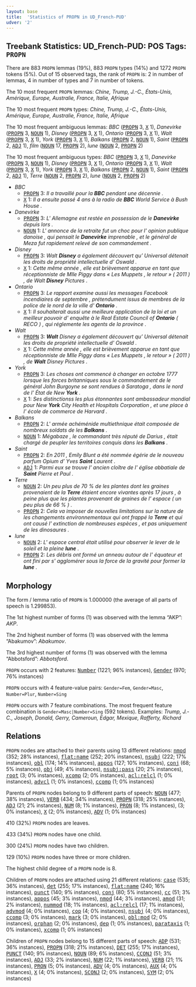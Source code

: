 ```yaml
---
layout: base
title:  'Statistics of PROPN in UD_French-PUD'
udver: '2'
---
```


## Treebank Statistics: UD_French-PUD: POS Tags: `PROPN`

There are 883 `PROPN` lemmas (19%), 883 `PROPN` types (14%) and 1272 `PROPN` tokens (5%).
Out of 15 observed tags, the rank of `PROPN` is: 2 in number of lemmas, 4 in number of types and 7 in number of tokens.

The 10 most frequent `PROPN` lemmas: <em>Chine, Trump, J.-C., États-Unis, Amérique, Europe, Australie, France, Italie, Afrique</em>

The 10 most frequent `PROPN` types:  <em>Chine, Trump, J.-C., États-Unis, Amérique, Europe, Australie, France, Italie, Afrique</em>

The 10 most frequent ambiguous lemmas: <em>BBC</em> (<tt><a href="fr_pud-pos-PROPN.html">PROPN</a></tt> 3, <tt><a href="fr_pud-pos-X.html">X</a></tt> 1), <em>Danevirke</em> (<tt><a href="fr_pud-pos-PROPN.html">PROPN</a></tt> 3, <tt><a href="fr_pud-pos-NOUN.html">NOUN</a></tt> 1), <em>Disney</em> (<tt><a href="fr_pud-pos-PROPN.html">PROPN</a></tt> 3, <tt><a href="fr_pud-pos-X.html">X</a></tt> 1), <em>Ontario</em> (<tt><a href="fr_pud-pos-PROPN.html">PROPN</a></tt> 3, <tt><a href="fr_pud-pos-X.html">X</a></tt> 1), <em>Walt</em> (<tt><a href="fr_pud-pos-PROPN.html">PROPN</a></tt> 3, <tt><a href="fr_pud-pos-X.html">X</a></tt> 1), <em>York</em> (<tt><a href="fr_pud-pos-PROPN.html">PROPN</a></tt> 3, <tt><a href="fr_pud-pos-X.html">X</a></tt> 1), <em>Balkans</em> (<tt><a href="fr_pud-pos-PROPN.html">PROPN</a></tt> 2, <tt><a href="fr_pud-pos-NOUN.html">NOUN</a></tt> 1), <em>Saint</em> (<tt><a href="fr_pud-pos-PROPN.html">PROPN</a></tt> 2, <tt><a href="fr_pud-pos-ADJ.html">ADJ</a></tt> 1), <em>film</em> (<tt><a href="fr_pud-pos-NOUN.html">NOUN</a></tt> 17, <tt><a href="fr_pud-pos-PROPN.html">PROPN</a></tt> 2), <em>lune</em> (<tt><a href="fr_pud-pos-NOUN.html">NOUN</a></tt> 2, <tt><a href="fr_pud-pos-PROPN.html">PROPN</a></tt> 2)

The 10 most frequent ambiguous types:  <em>BBC</em> (<tt><a href="fr_pud-pos-PROPN.html">PROPN</a></tt> 3, <tt><a href="fr_pud-pos-X.html">X</a></tt> 1), <em>Danevirke</em> (<tt><a href="fr_pud-pos-PROPN.html">PROPN</a></tt> 3, <tt><a href="fr_pud-pos-NOUN.html">NOUN</a></tt> 1), <em>Disney</em> (<tt><a href="fr_pud-pos-PROPN.html">PROPN</a></tt> 3, <tt><a href="fr_pud-pos-X.html">X</a></tt> 1), <em>Ontario</em> (<tt><a href="fr_pud-pos-PROPN.html">PROPN</a></tt> 3, <tt><a href="fr_pud-pos-X.html">X</a></tt> 1), <em>Walt</em> (<tt><a href="fr_pud-pos-PROPN.html">PROPN</a></tt> 3, <tt><a href="fr_pud-pos-X.html">X</a></tt> 1), <em>York</em> (<tt><a href="fr_pud-pos-PROPN.html">PROPN</a></tt> 3, <tt><a href="fr_pud-pos-X.html">X</a></tt> 1), <em>Balkans</em> (<tt><a href="fr_pud-pos-PROPN.html">PROPN</a></tt> 2, <tt><a href="fr_pud-pos-NOUN.html">NOUN</a></tt> 1), <em>Saint</em> (<tt><a href="fr_pud-pos-PROPN.html">PROPN</a></tt> 2, <tt><a href="fr_pud-pos-ADJ.html">ADJ</a></tt> 1), <em>Terre</em> (<tt><a href="fr_pud-pos-NOUN.html">NOUN</a></tt> 2, <tt><a href="fr_pud-pos-PROPN.html">PROPN</a></tt> 2), <em>lune</em> (<tt><a href="fr_pud-pos-NOUN.html">NOUN</a></tt> 2, <tt><a href="fr_pud-pos-PROPN.html">PROPN</a></tt> 2)


* <em>BBC</em>
  * <tt><a href="fr_pud-pos-PROPN.html">PROPN</a></tt> 3: <em>Il a travaillé pour la <b>BBC</b> pendant une décennie .</em>
  * <tt><a href="fr_pud-pos-X.html">X</a></tt> 1: <em>Il a ensuite passé 4 ans à la radio de <b>BBC</b> World Service à Bush House .</em>
* <em>Danevirke</em>
  * <tt><a href="fr_pud-pos-PROPN.html">PROPN</a></tt> 3: <em>L' Allemagne est restée en possession de le <b>Danevirke</b> depuis lors .</em>
  * <tt><a href="fr_pud-pos-NOUN.html">NOUN</a></tt> 1: <em>L' annonce de la retraite fut un choc pour l' opinion publique danoise , qui pensait le <b>Danevirke</b> imprenable , et le général de Meza fut rapidement relevé de son commandement .</em>
* <em>Disney</em>
  * <tt><a href="fr_pud-pos-PROPN.html">PROPN</a></tt> 3: <em>Walt <b>Disney</b> a également découvert qu’ Universal détenait les droits de propriété intellectuelle d' Oswald .</em>
  * <tt><a href="fr_pud-pos-X.html">X</a></tt> 1: <em>Cette même année , elle est brièvement apparue en tant que réceptionniste de Mlle Piggy dans « Les Muppets , le retour » ( 2011 ) , de Walt <b>Disney</b> Pictures .</em>
* <em>Ontario</em>
  * <tt><a href="fr_pud-pos-PROPN.html">PROPN</a></tt> 3: <em>Le rapport examine aussi les messages Facebook incendiaires de septembre , prétendument issus de membres de la police de le nord de la ville d' <b>Ontario</b> .</em>
  * <tt><a href="fr_pud-pos-X.html">X</a></tt> 1: <em>Il souhaiterait aussi une meilleure application de la loi et un meilleur pouvoir d' enquête à le Real Estate Council of <b>Ontario</b> ( RECO ) , qui réglemente les agents de la province .</em>
* <em>Walt</em>
  * <tt><a href="fr_pud-pos-PROPN.html">PROPN</a></tt> 3: <em><b>Walt</b> Disney a également découvert qu’ Universal détenait les droits de propriété intellectuelle d' Oswald .</em>
  * <tt><a href="fr_pud-pos-X.html">X</a></tt> 1: <em>Cette même année , elle est brièvement apparue en tant que réceptionniste de Mlle Piggy dans « Les Muppets , le retour » ( 2011 ) , de <b>Walt</b> Disney Pictures .</em>
* <em>York</em>
  * <tt><a href="fr_pud-pos-PROPN.html">PROPN</a></tt> 3: <em>Les choses ont commencé à changer en octobre 1777 lorsque les forces britanniques sous le commandement de le général John Burgoyne se sont rendues à Saratoga , dans le nord de l' État de New <b>York</b> .</em>
  * <tt><a href="fr_pud-pos-X.html">X</a></tt> 1: <em>Ses distinctionss les plus étonnantes sont ambassadeur mondial pour New <b>York</b> City Health et Hospitals Corporation , et une place à l' école de commerce de Harvard .</em>
* <em>Balkans</em>
  * <tt><a href="fr_pud-pos-PROPN.html">PROPN</a></tt> 2: <em>L' armée achéménide multiethnique était composée de nombreux soldats de les <b>Balkans</b> .</em>
  * <tt><a href="fr_pud-pos-NOUN.html">NOUN</a></tt> 1: <em>Mégabaze , le commandant très réputé de Darius , était chargé de peupler les territoires conquis dans les <b>Balkans</b> .</em>
* <em>Saint</em>
  * <tt><a href="fr_pud-pos-PROPN.html">PROPN</a></tt> 2: <em>En 2011 , Emily Blunt a été nommée égérie de le nouveau parfum Opium d’ Yves <b>Saint</b> Laurent .</em>
  * <tt><a href="fr_pud-pos-ADJ.html">ADJ</a></tt> 1: <em>Parmi eux se trouve l' ancien cloître de l' église abbatiale de <b>Saint</b> Pierre et Paul .</em>
* <em>Terre</em>
  * <tt><a href="fr_pud-pos-NOUN.html">NOUN</a></tt> 2: <em>Un peu plus de 70 % de les plantes dont les graines provenaient de la <b>Terre</b> étaient encore vivantes après 17 jours , à peine plus que les plantes provenant de graines de l' espace ( un peu plus de 66 % ) .</em>
  * <tt><a href="fr_pud-pos-PROPN.html">PROPN</a></tt> 2: <em>Cela va imposer de nouvelles limitations sur la nature de les changements environnementaux qui ont frappé la <b>Terre</b> et qui ont causé l' extinction de nombreuses espèces , et pas uniquement de les dinosaures .</em>
* <em>lune</em>
  * <tt><a href="fr_pud-pos-NOUN.html">NOUN</a></tt> 2: <em>L' espace central était utilisé pour observer le lever de le soleil et la pleine <b>lune</b> .</em>
  * <tt><a href="fr_pud-pos-PROPN.html">PROPN</a></tt> 2: <em>Les débris ont formé un anneau autour de l' équateur et ont fini par s' agglomérer sous la force de la gravité pour former la <b>lune</b> .</em>

## Morphology

The form / lemma ratio of `PROPN` is 1.000000 (the average of all parts of speech is 1.299853).

The 1st highest number of forms (1) was observed with the lemma “AKP”: <em>AKP</em>.

The 2nd highest number of forms (1) was observed with the lemma “Abakumov”: <em>Abakumov</em>.

The 3rd highest number of forms (1) was observed with the lemma “Abbotsford”: <em>Abbotsford</em>.

`PROPN` occurs with 2 features: <tt><a href="fr_pud-feat-Number.html">Number</a></tt> (1221; 96% instances), <tt><a href="fr_pud-feat-Gender.html">Gender</a></tt> (970; 76% instances)

`PROPN` occurs with 4 feature-value pairs: `Gender=Fem`, `Gender=Masc`, `Number=Plur`, `Number=Sing`

`PROPN` occurs with 7 feature combinations.
The most frequent feature combination is `Gender=Masc|Number=Sing` (592 tokens).
Examples: <em>Trump, J.-C., Joseph, Donald, Gerry, Cameroun, Edgar, Mexique, Rafferty, Richard</em>


## Relations

`PROPN` nodes are attached to their parents using 13 different relations: <tt><a href="fr_pud-dep-nmod.html">nmod</a></tt> (352; 28% instances), <tt><a href="fr_pud-dep-flat-name.html">flat:name</a></tt> (252; 20% instances), <tt><a href="fr_pud-dep-nsubj.html">nsubj</a></tt> (222; 17% instances), <tt><a href="fr_pud-dep-obl.html">obl</a></tt> (174; 14% instances), <tt><a href="fr_pud-dep-appos.html">appos</a></tt> (127; 10% instances), <tt><a href="fr_pud-dep-conj.html">conj</a></tt> (68; 5% instances), <tt><a href="fr_pud-dep-obj.html">obj</a></tt> (49; 4% instances), <tt><a href="fr_pud-dep-nsubj-pass.html">nsubj:pass</a></tt> (20; 2% instances), <tt><a href="fr_pud-dep-root.html">root</a></tt> (3; 0% instances), <tt><a href="fr_pud-dep-xcomp.html">xcomp</a></tt> (2; 0% instances), <tt><a href="fr_pud-dep-acl-relcl.html">acl:relcl</a></tt> (1; 0% instances), <tt><a href="fr_pud-dep-advcl.html">advcl</a></tt> (1; 0% instances), <tt><a href="fr_pud-dep-ccomp.html">ccomp</a></tt> (1; 0% instances)

Parents of `PROPN` nodes belong to 9 different parts of speech: <tt><a href="fr_pud-pos-NOUN.html">NOUN</a></tt> (477; 38% instances), <tt><a href="fr_pud-pos-VERB.html">VERB</a></tt> (434; 34% instances), <tt><a href="fr_pud-pos-PROPN.html">PROPN</a></tt> (318; 25% instances), <tt><a href="fr_pud-pos-ADJ.html">ADJ</a></tt> (21; 2% instances), <tt><a href="fr_pud-pos-NUM.html">NUM</a></tt> (8; 1% instances), <tt><a href="fr_pud-pos-PRON.html">PRON</a></tt> (8; 1% instances),  (3; 0% instances), <tt><a href="fr_pud-pos-X.html">X</a></tt> (2; 0% instances), <tt><a href="fr_pud-pos-ADV.html">ADV</a></tt> (1; 0% instances)

410 (32%) `PROPN` nodes are leaves.

433 (34%) `PROPN` nodes have one child.

300 (24%) `PROPN` nodes have two children.

129 (10%) `PROPN` nodes have three or more children.

The highest child degree of a `PROPN` node is 8.

Children of `PROPN` nodes are attached using 21 different relations: <tt><a href="fr_pud-dep-case.html">case</a></tt> (535; 36% instances), <tt><a href="fr_pud-dep-det.html">det</a></tt> (255; 17% instances), <tt><a href="fr_pud-dep-flat-name.html">flat:name</a></tt> (240; 16% instances), <tt><a href="fr_pud-dep-punct.html">punct</a></tt> (140; 9% instances), <tt><a href="fr_pud-dep-conj.html">conj</a></tt> (80; 5% instances), <tt><a href="fr_pud-dep-cc.html">cc</a></tt> (51; 3% instances), <tt><a href="fr_pud-dep-appos.html">appos</a></tt> (45; 3% instances), <tt><a href="fr_pud-dep-nmod.html">nmod</a></tt> (44; 3% instances), <tt><a href="fr_pud-dep-amod.html">amod</a></tt> (31; 2% instances), <tt><a href="fr_pud-dep-nummod.html">nummod</a></tt> (18; 1% instances), <tt><a href="fr_pud-dep-acl-relcl.html">acl:relcl</a></tt> (17; 1% instances), <tt><a href="fr_pud-dep-advmod.html">advmod</a></tt> (4; 0% instances), <tt><a href="fr_pud-dep-cop.html">cop</a></tt> (4; 0% instances), <tt><a href="fr_pud-dep-nsubj.html">nsubj</a></tt> (4; 0% instances), <tt><a href="fr_pud-dep-ccomp.html">ccomp</a></tt> (3; 0% instances), <tt><a href="fr_pud-dep-mark.html">mark</a></tt> (3; 0% instances), <tt><a href="fr_pud-dep-obl-mod.html">obl:mod</a></tt> (2; 0% instances), <tt><a href="fr_pud-dep-orphan.html">orphan</a></tt> (2; 0% instances), <tt><a href="fr_pud-dep-dep.html">dep</a></tt> (1; 0% instances), <tt><a href="fr_pud-dep-parataxis.html">parataxis</a></tt> (1; 0% instances), <tt><a href="fr_pud-dep-xcomp.html">xcomp</a></tt> (1; 0% instances)

Children of `PROPN` nodes belong to 15 different parts of speech: <tt><a href="fr_pud-pos-ADP.html">ADP</a></tt> (531; 36% instances), <tt><a href="fr_pud-pos-PROPN.html">PROPN</a></tt> (318; 21% instances), <tt><a href="fr_pud-pos-DET.html">DET</a></tt> (255; 17% instances), <tt><a href="fr_pud-pos-PUNCT.html">PUNCT</a></tt> (140; 9% instances), <tt><a href="fr_pud-pos-NOUN.html">NOUN</a></tt> (89; 6% instances), <tt><a href="fr_pud-pos-CCONJ.html">CCONJ</a></tt> (51; 3% instances), <tt><a href="fr_pud-pos-ADJ.html">ADJ</a></tt> (33; 2% instances), <tt><a href="fr_pud-pos-NUM.html">NUM</a></tt> (22; 1% instances), <tt><a href="fr_pud-pos-VERB.html">VERB</a></tt> (21; 1% instances), <tt><a href="fr_pud-pos-PRON.html">PRON</a></tt> (5; 0% instances), <tt><a href="fr_pud-pos-ADV.html">ADV</a></tt> (4; 0% instances), <tt><a href="fr_pud-pos-AUX.html">AUX</a></tt> (4; 0% instances), <tt><a href="fr_pud-pos-X.html">X</a></tt> (4; 0% instances), <tt><a href="fr_pud-pos-SCONJ.html">SCONJ</a></tt> (2; 0% instances), <tt><a href="fr_pud-pos-SYM.html">SYM</a></tt> (2; 0% instances)

